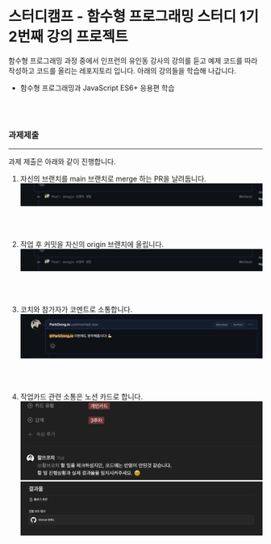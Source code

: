 # 스터디캠프 - 함수형 프로그래밍 스터디 1기 2번째 강의 프로젝트
함수형 프로그래밍 과정 중에서 인프런의 유인동 강사의 강의를 듣고 예제 코드를 따라 작성하고 코드를 올리는 레포지토리 입니다. 아래의 강의들을 학습해 나갑니다. 

- 함수형 프로그래밍과 JavaScript ES6+ 응용편 학습

<br/>
<br/>

### 과제제출
-------
과제 제출은 아래와 같이 진행합니다.

1. 자신의 브랜치를 main 브랜치로 merge 하는 PR을 날려둡니다.
![Alt text](./static/img/image.png)
<br/>
<br/>

2. 작업 후 커밋을 자신의 origin 브랜치에 올립니다.
![Alt text](./static/img/image.png)
<br/>
<br/>

3. 코치와 참가자가 코멘트로 소통합니다.
![Alt text](./static/img/image-1.png)
<br/>
<br/>

4. 작업카드 관련 소통은 노션 카드로 합니다.
![Alt text](./static/img/image-3.png)
![Alt text](./static/img/image-2.png)